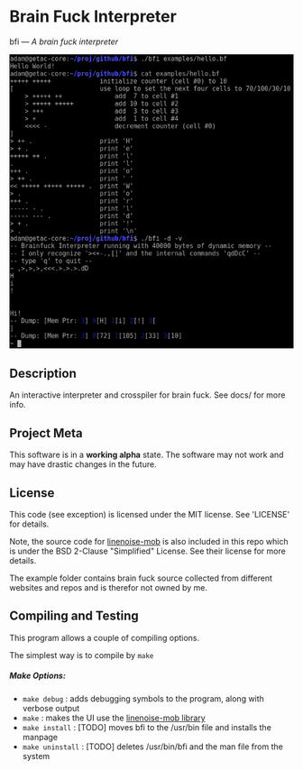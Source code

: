 Brain Fuck Interpreter
======================
bfi — _A brain fuck interpreter_

![screen-shot](https://github.com/mckenney5/bfi/raw/master/sc.png)

## Description
An interactive interpreter and crosspiler for brain fuck.
See docs/ for more info.

## Project Meta
This software is in a **working alpha** state.
The software may not work and may have drastic changes in the future.

## License
This code (see exception) is licensed under the MIT license. See 'LICENSE' for details. 

Note, the source code for [linenoise-mob](https://github.com/rain-1/linenoise-mob) is also 
included in this repo which is under the BSD 2-Clause "Simplified" License. 
See their license for more details.

The example folder contains brain fuck source collected from different websites and repos and
is therefor not owned by me.

## Compiling and Testing
This program allows a couple of compiling options.

The simplest way is to compile by `make`

##### Make Options:

* `make debug`		: adds debugging symbols to the program, along with verbose output
* `make`		: makes the UI use the [linenoise-mob library](https://github.com/rain-1/linenoise-mob)
* `make install`	: [TODO] moves bfi to the /usr/bin file and installs the manpage
* `make uninstall`	: [TODO] deletes /usr/bin/bfi and the man file from the system

